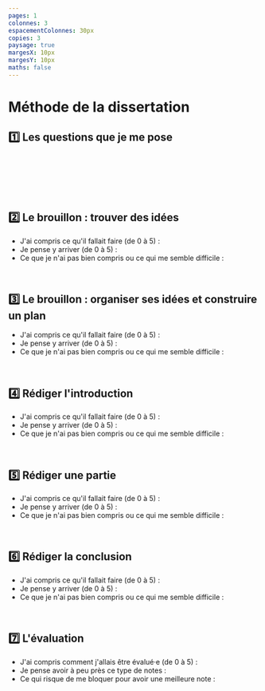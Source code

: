 ```yaml
---
pages: 1
colonnes: 3
espacementColonnes: 30px
copies: 3
paysage: true
margesX: 10px
margesY: 10px
maths: false
---
```


<!-- Vous pouvez modifier comme vous le souhaitez les paramètres ci-dessus et copier-coller ensuite ci-dessous votre Markdown. -->

# Méthode de la dissertation

## :one: Les questions que je me pose 

&nbsp;

&nbsp;

&nbsp;


## :two: Le brouillon : trouver des idées

- J'ai compris ce qu'il fallait faire (de 0 à 5) : 
- Je pense y arriver (de 0 à 5)  : 
- Ce que je n'ai pas bien compris ou ce qui me semble difficile :

&nbsp;

## :three: Le brouillon : organiser ses idées et construire un plan

- J'ai compris ce qu'il fallait faire (de 0 à 5) : 
- Je pense y arriver (de 0 à 5)  : 
- Ce que je n'ai pas bien compris ou ce qui me semble difficile :

&nbsp;

## :four: Rédiger l'introduction

- J'ai compris ce qu'il fallait faire (de 0 à 5) : 
- Je pense y arriver (de 0 à 5)  : 
- Ce que je n'ai pas bien compris ou ce qui me semble difficile :

&nbsp;

## :five: Rédiger une partie

- J'ai compris ce qu'il fallait faire (de 0 à 5) : 
- Je pense y arriver (de 0 à 5)  : 
- Ce que je n'ai pas bien compris ou ce qui me semble difficile :

&nbsp;

## :six: Rédiger la conclusion

- J'ai compris ce qu'il fallait faire (de 0 à 5) : 
- Je pense y arriver (de 0 à 5)  : 
- Ce que je n'ai pas bien compris ou ce qui me semble difficile :

&nbsp;

## :seven: L'évaluation

- J'ai compris comment j'allais être évalué·e (de 0 à 5) : 
- Je pense avoir à peu près ce type de notes : 
- Ce qui risque de me bloquer pour avoir une meilleure note : 


&nbsp;
